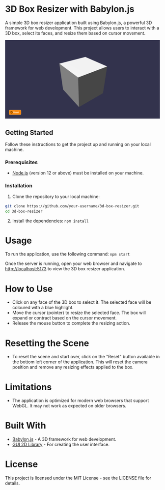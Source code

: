 # 3D Box Resizer with Babylon.js

A simple 3D box resizer application built using Babylon.js, a powerful 3D framework for web development. This project allows users to interact with a 3D box, select its faces, and resize them based on cursor movement.

![3D Box Resizer](assets/screenshot.png)

## Getting Started

Follow these instructions to get the project up and running on your local machine.

### Prerequisites

- [Node.js](https://nodejs.org) (version 12 or above) must be installed on your machine.

### Installation

1. Clone the repository to your local machine:

```bash
git clone https://github.com/your-username/3d-box-resizer.git
cd 3d-box-resizer
```

2.  Install the dependencies:
```npm install```

# Usage
To run the application, use the following command:
```npm start```

Once the server is running, open your web browser and navigate to [http://localhost:5173](http://localhost:5173/) to view the 3D box resizer application.

# How to Use
- Click on any face of the 3D box to select it. The selected face will be coloured with a blue highlight.
- Move the cursor (pointer) to resize the selected face. The box will expand or contract based on the cursor movement.
- Release the mouse button to complete the resizing action.

# Resetting the Scene
- To reset the scene and start over, click on the "Reset" button available in the bottom left corner of the application. This will reset the camera position and remove any resizing effects applied to the box.

# Limitations
- The application is optimized for modern web browsers that support WebGL. It may not work as expected on older browsers.

# Built With
- [Babylon.js](https://www.babylonjs.com/) - A 3D framework for web development.
- [GUI 2D Library](https://doc.babylonjs.com/how_to/gui) - For creating the user interface.

# License
This project is licensed under the MIT License - see the LICENSE file for details.
